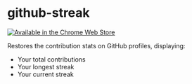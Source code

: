 # github-streak

[<img src="https://developer.chrome.com/webstore/images/ChromeWebStore_Badge_v2_206x58.png" alt="Available in the Chrome Web Store">][chrome-store]

Restores the contribution stats on GitHub profiles, displaying:
- Your total contributions
- Your longest streak
- Your current streak

[chrome-store]: https://chrome.google.com/webstore/detail/igcobickochfdflaeegeoldglmmolhkm

